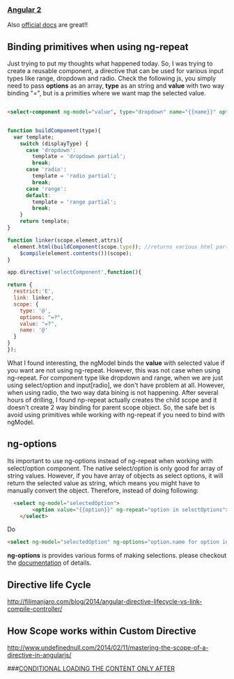 
### [Angular 2](https://github.com/bhochhi/angular-guide/tree/master/ng2)
  Also [official docs](https://angular.io/docs/) are great!!


Binding primitives when using ng-repeat
---
Just trying to put my thoughts what happened today. So, I was trying to create a reusable component, a directive that can be used for various input types like range, dropdown and radio. Check the following js, you simply need to pass __options__ as an array, __type__ as an string and __value__ with two way binding "=", but is a primities where we want map the selected value. 

```html

<select-component ng-model="value", type="dropdown" name="{{name}}" options="options"></select-component>

```

```javascript

function buildComponent(type){
  var template;
    switch (displayType) {
      case 'dropdown':
        template = 'dropdown partial';
        break;
      case 'radio':
        template = 'radio partial';
        break;
      case 'range':
      default:
        template = 'range partial';
        break;
    }
    return template;
}

function linker(scope,element,attrs){
  element.html(buildComponent(scope.type)); //returns various html partial based on type.
    $compile(element.contents())(scope);
}

app.directive('selectComponent',function(){

return {
  restrict:'E',
  link: linker,
  scope: {
    type: '@',
    options: "=?",
    value: "=?",
    name: '@'
  }
}
});

```

What I found interesting, the ngModel binds the __value__ with selected value if you want are not using ng-repeat. However, this was not case when using ng-repeat. For component type like dropdown and range, when we are just using select/option and input[radio], we don't have problem at all. However, when using radio, the two way data bining is not happening. After several hours of drilling, I found np-repeat actually creates the child scope and it doesn't create 2 way binding for parent scope object.
So, the safe bet is avoid using primitives while working with ng-repeat if you need to bind with ngModel. 



ng-options
---
Its important to use ng-options instead of ng-repeat when working with select/option component. The native select/option is only good for array of string values. However, if you have array of objects as select options, it will return the selected value as string, which means you might have to manually convert the object. Therefore, instead of doing following:

```html
  <select ng-model="selectedOption">
        <option value="{{option}}" ng-repeat="option in selectOptions">{{option.name}}</option>
    </select>
```
Do
```html
<select ng-model="selectedOption" ng-options="option.name for option in selectOptions"></select>
```
__ng-options__ is provides various forms of making selections. please checkout the [documentation](https://docs.angularjs.org/api/ng/directive/select) of details.

Directive life Cycle
---
http://filimanjaro.com/blog/2014/angular-directive-lifecycle-vs-link-compile-controller/

How Scope works within Custom Directive
---
http://www.undefinednull.com/2014/02/11/mastering-the-scope-of-a-directive-in-angularjs/

###[CONDITIONAL LOADING THE CONTENT ONLY AFTER](http://codepen.io/bhochhi/pen/RGrgKq/) 
